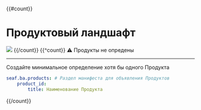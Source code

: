 {{#count}}
# Продуктовый ландшафт

![](@entity/seaf.ba.products/landscape_graph?domain={{domain}})
{{/count}}
{{^count}}
:warning: Продукты не опредены

---
Создайте минимальное определение хотя бы одного Продукта
```yaml
seaf.ba.products: # Раздел манифеста для объявления Продуктов
    product_id:
        title: Наименование Продукта
```
{{/count}}